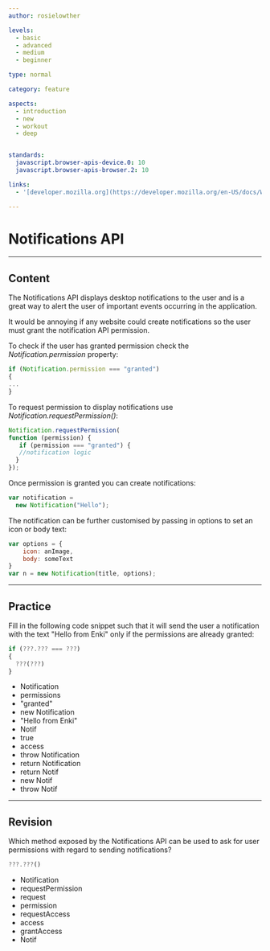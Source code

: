 ```yaml
---
author: rosielowther

levels:
  - basic
  - advanced
  - medium
  - beginner

type: normal

category: feature

aspects:
  - introduction
  - new
  - workout
  - deep


standards:
  javascript.browser-apis-device.0: 10
  javascript.browser-apis-browser.2: 10

links:
  - '[developer.mozilla.org](https://developer.mozilla.org/en-US/docs/Web/API/notification){website}'

---
```

# Notifications API

---
## Content

The Notifications API displays desktop notifications to the user and is a great way to alert the user of important events occurring in the application.

It would be annoying if any website could create notifications so the user must grant the notification API permission.

To check if the user has granted permission check the *Notification.permission* property:

```javascript
if (Notification.permission === "granted")
{
...
}
```

To request permission to display notifications use *Notification.requestPermission()*:

```javascript
Notification.requestPermission(
function (permission) {
   if (permission === "granted") {
   //notification logic
  }
});
```

Once permission is granted you can create notifications:

```javascript
var notification =
  new Notification("Hello");
```

The notification can be further customised by passing in options to set an icon or body text:

```javascript
var options = {
    icon: anImage,
    body: someText
}
var n = new Notification(title, options);
```

---
## Practice

Fill in the following code snippet such that it will send the user a notification with the text "Hello from Enki" only if the permissions are already granted:

```javascript
if (???.??? === ???)
{
  ???(???)
}
```

* Notification
* permissions
* "granted"
* new Notification
* "Hello from Enki"
* Notif
* true
* access
* throw Notification
* return Notification
* return Notif
* new Notif
* throw Notif

---
## Revision

Which method exposed by the Notifications API can be used to ask for user permissions with regard to sending notifications?

```javascript
???.???()
```

* Notification
* requestPermission
* request
* permission
* requestAccess
* access
* grantAccess
* Notif
 
